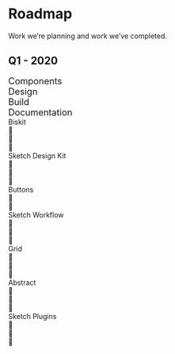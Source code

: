 <!-- Hotjar Tracking Code for https://ruud.koek.link/biskit/docs/#/ -->
<script>
    (function(h,o,t,j,a,r){
        h.hj=h.hj||function(){(h.hj.q=h.hj.q||[]).push(arguments)};
        h._hjSettings={hjid:1623350,hjsv:6};
        a=o.getElementsByTagName('head')[0];
        r=o.createElement('script');r.async=1;
        r.src=t+h._hjSettings.hjid+j+h._hjSettings.hjsv;
        a.appendChild(r);
    })(window,document,'https://static.hotjar.com/c/hotjar-','.js?sv=');
</script>
<br><br>

# Roadmap
Work we’re planning and work we’ve completed.

## Q1 - 2020

<!DOCTYPE html>
<html lang="en">
<head>
	<title>Table V02</title>
	<meta charset="UTF-8">
	<meta name="viewport" content="width=device-width, initial-scale=1">
<!--===============================================================================================-->
	<link rel="stylesheet" type="text/css" href="vendor/bootstrap/css/bootstrap.min.css">
<!--===============================================================================================-->
	<link rel="stylesheet" type="text/css" href="vendor/animate/animate.css">
<!--===============================================================================================-->
	<link rel="stylesheet" type="text/css" href="vendor/select2/select2.min.css">
<!--===============================================================================================-->
	<link rel="stylesheet" type="text/css" href="css/util.css">
	<link rel="stylesheet" type="text/css" href="css/main.css">
<!--===============================================================================================-->
</head>
<body>
	
<div class="limiter">
		<div class="container-table100">
			<div class="wrap-table100">
					<div class="table">

<div class="row header">
							<div class="cell"  style="font-size: 18px;">
								Components
							</div>
							<div class="cell"  style="font-size: 18px;">
								Design
							</div>
							<div class="cell"  style="font-size: 18px;">
								Build
							</div>
							<div class="cell" style="font-size: 18px;">
								Documentation
							</div>
						</div>

<div class="row">
							<div class="cell" data-title="Full Name" style="font-size: 14px;">
								Biskit
							</div>
							<div class="cell" data-title="Age">
								🍪
							</div>
							<div class="cell" data-title="Job Title">
								🍪
							</div>
							<div class="cell" data-title="Location">
								🍪
							</div>
						</div>

<div class="row">
							<div class="cell" data-title="Full Name" style="font-size: 14px;">
								Sketch Design Kit
							</div>
							<div class="cell" data-title="Age">
								🍪
							</div>
							<div class="cell" data-title="Job Title">
								🍪
							</div>
							<div class="cell" data-title="Location">
								🍪
							</div>
						</div>

<div class="row">
							<div class="cell" data-title="Full Name" style="font-size: 14px;">
								Buttons
							</div>
							<div class="cell" data-title="Age">
								🍪
							</div>
							<div class="cell" data-title="Job Title">
								
</div>
							<div class="cell" data-title="Location">
								🍪
							</div>
						</div>

<div class="row">
							<div class="cell" data-title="Full Name" style="font-size: 14px;">
								Sketch Workflow
							</div>
							<div class="cell" data-title="Age">
								🍪
							</div>
							<div class="cell" data-title="Job Title">
								🍪
							</div>
							<div class="cell" data-title="Location">
								🍪
							</div>
						</div>

<div class="row">
							<div class="cell" data-title="Full Name" style="font-size: 14px;">
								Grid
							</div>
							<div class="cell" data-title="Age">
								🍪
							</div>
							<div class="cell" data-title="Job Title">
								🍪
							</div>
							<div class="cell" data-title="Location">
								🍪
							</div>
						</div>
<div class="row">
							<div class="cell" data-title="Full Name" style="font-size: 14px;">
								Abstract
							</div>
							<div class="cell" data-title="Age">
								🍪
							</div>
							<div class="cell" data-title="Job Title">
								🍪
							</div>
							<div class="cell" data-title="Location">
								🍪
							</div>
						</div>


<div class="row">
							<div class="cell" data-title="Full Name" style="font-size: 14px;">
								Sketch Plugins
							</div>
							<div class="cell" data-title="Age">
								🍪
							</div>
							<div class="cell" data-title="Job Title">
								🍪
							</div>
							<div class="cell" data-title="Location">
								🍪
							</div>
						</div>
			</div>
		</div>
	</div>



	

<!--===============================================================================================-->	
<script src="vendor/jquery/jquery-3.2.1.min.js"></script>
<!--===============================================================================================-->
<script src="vendor/bootstrap/js/popper.js"></script>
<script src="vendor/bootstrap/js/bootstrap.min.js"></script>
<!--===============================================================================================-->
<script src="vendor/select2/select2.min.js"></script>
<!--===============================================================================================-->
<script src="js/main.js"></script>

</body>
</html>